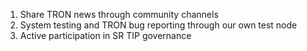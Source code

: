 1. Share TRON news through community channels
2. System testing and TRON bug reporting through our own test node
3. Active participation in SR TIP governance
